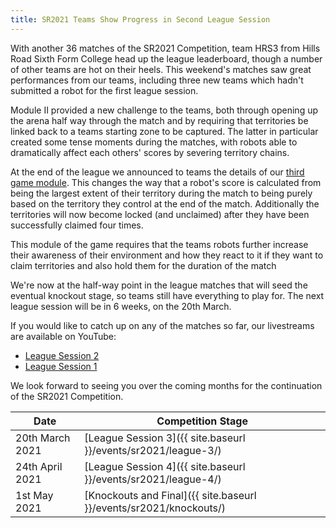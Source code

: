 ```yaml
---
title: SR2021 Teams Show Progress in Second League Session
---
```


With another 36 matches of the SR2021 Competition, team HRS3 from Hills Road
Sixth Form College head up the league leaderboard, though a number of other
teams are hot on their heels. This weekend's matches saw great performances from
our teams, including three new teams which hadn't submitted a robot for the
first league session.

Module Ⅱ provided a new challenge to the teams, both through opening up the
arena half way through the match and by requiring that territories be linked
back to a teams starting zone to be captured. The latter in particular created
some tense moments during the matches, with robots able to dramatically affect
each others' scores by severing territory chains.

At the end of the league we announced to teams the details of our
[third game module](https://studentrobotics.org/docs/resources/2021/rulebook.html).
This changes the way that a robot's score is calculated from being the largest
extent of their territory during the match to being purely based on the
territory they control at the end of the match. Additionally the territories
will now become locked (and unclaimed) after they have been successfully claimed
four times.

This module of the game requires that the teams robots further increase their
awareness of their environment and how they react to it if they want to claim
territories and also hold them for the duration of the match

We're now at the half-way point in the league matches that will seed the eventual
knockout stage, so teams still have everything to play for. The next league
session will be in 6 weeks, on the 20th March.

If you would like to catch up on any of the matches so far, our livestreams are
available on YouTube:

* [League Session 2](https://www.youtube.com/watch?v=RwW5Oz30gbE)
* [League Session 1](https://www.youtube.com/watch?v=cAvk-nfTUis)

We look forward to seeing you over the coming months for the continuation of
the SR2021 Competition.

| Date              | Competition Stage                                                                     |
|-------------------|---------------------------------------------------------------------------------------|
| 20th March 2021   | [League Session 3]({{ site.baseurl }}/events/sr2021/league-3/)                        |
| 24th April 2021   | [League Session 4]({{ site.baseurl }}/events/sr2021/league-4/)                        |
| 1st May 2021      | [Knockouts and Final]({{ site.baseurl }}/events/sr2021/knockouts/)                    |
